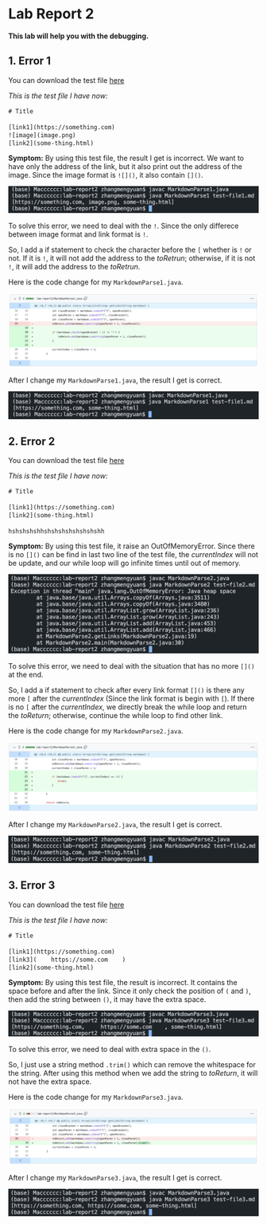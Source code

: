 # Lab Report 2
**This lab will help you with the debugging.**

## 1. Error 1
You can download the test file [here](https://github.com/Meng-zmy/cse15l-lab-reports/blob/1557d6dd6053e678865c2efaba30832bdc7d7d9c/lab-report2/test-file1.md)

*This is the test file I have now:*
```
# Title

[link1](https://something.com)
![image](image.png)
[link2](some-thing.html)
```

**Symptom:** By using this test file, the result I get is incorrect. We want to have only the address of the link, but it also print out the address of the image. Since the image format is `![]()`, it also contain `[]()`.

![image](error1.png)

To solve this error, we need to deal with the `!`. Since the only differece between image format and link format is `!`.

So, I add a if statement to check the character before the `[` whether is `!` or not. If it is `!`, it will not add the address to the *toRetrun*; otherwise, if it is not `!`, it will add the address to the *toRetrun*.

Here is the code change for my `MarkdownParse1.java`.

![image](change_1.png)

After I change my `MarkdownParse1.java`, the result I get is correct.

![image](after_change1.png)


## 2. Error 2
You can download the test file [here](https://github.com/Meng-zmy/cse15l-lab-reports/blob/c4a32b11d23344a9e96b63751c254031fb33f21f/lab-report2/test-file2.md)

*This is the test file I have now:*
```
# Title

[link1](https://something.com)
[link2](some-thing.html)

hshshshshhshshshshshshshshh
```

**Symptom:** By using this test file, it raise an OutOfMemoryError. Since there is no `[]()` can be find in last two line of the test file, the *currentIndex* will not be update, and our while loop will go infinite times until out of memory.

![image](error2.png)

To solve this error, we need to deal with the situation that has no more `[]()` at the end.

So, I add a if statement to check after every link format `[]()` is there any more `[` after the *currentIndex* (Since the link format is begin with `[`). If there is no `[` after the *currentIndex*, we directly break the while loop and return the *toReturn*; otherwise, continue the while loop to find other link.

Here is the code change for my `MarkdownParse2.java`.

![image](change_2.png)

After I change my `MarkdownParse2.java`, the result I get is correct.

![image](after_change2.png)


## 3. Error 3
You can download the test file [here](https://github.com/Meng-zmy/cse15l-lab-reports/blob/1263db70ff9ee1e72f0aa47ff89a9e7b5bb52cdc/lab-report2/test-file3.md)

*This is the test file I have now:*
```
# Title

[link1](https://something.com)
[link3](    https://some.com    )
[link2](some-thing.html)
```

**Symptom:** By using this test file, the result is incorrect. It contains the space before and after the link. Since it only check the position of `(` and `)`, then add the string between `()`, it may have the extra space.

![image](error3.png)

To solve this error, we need to deal with extra space in the `()`.

So, I just use a string method `.trim()` which can remove the whitespace for the string. After using this method when we add the string to *toReturn*, it will not have the extra space.

Here is the code change for my `MarkdownParse3.java`.

![image](change_3.png)

After I change my `MarkdownParse3.java`, the result I get is correct.

![image](after_change3.png)
